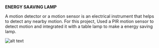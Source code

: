 **ENERGY SAAVING LAMP**

A motion detector or a motion sensor is an electrical instrument that helps to detect any nearby motion. 
For this project, Used a PIR motion sensor to detect motion and integrated it with a table lamp to make a energy saving lamp.

![alt text](https://www.smartenergy.com/wp-content/uploads/2020/04/ENERGY-SAVING-LIGHT-BULBS.jpg)

